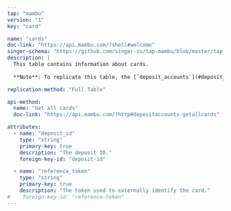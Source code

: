 ```yaml
---
tap: "mambu"
version: "1"
key: "card"

name: "cards"
doc-link: "https://api.mambu.com/?shell#welcome"
singer-schema: "https://github.com/singer-io/tap-mambu/blob/master/tap_mambu/schemas/cards.json"
description: |
  This table contains information about cards.
  
  **Note**: To replicate this table, the [`deposit_accounts`](#deposit_accounts) table must also be set to replicate.

replication-method: "Full Table"

api-method:
  name: "Get all cards"
  doc-link: "https://api.mambu.com/?http#depositaccounts-getallcards"

attributes:
  - name: "deposit_id"
    type: "string"
    primary-key: true
    description: "The deposit ID."
    foreign-key-id: "deposit-id"

  - name: "reference_token"
    type: "string"
    primary-key: true
    description: "The token used to externally identify the card."
#    foreign-key-id: "reference-token"
---
```

